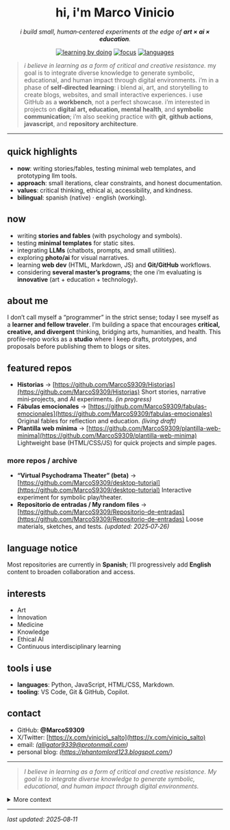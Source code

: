 <div align="center">

# hi, i'm **Marco Vinicio** 

*i build small, human‑centered experiments at the edge of **art × ai × education**.*

<a href="https://img.shields.io/badge/learning-by--doing-6aa84f?labelColor=1b1f24"><img alt="learning by doing" src="https://img.shields.io/badge/learning-by--doing-6aa84f?labelColor=1b1f24"></a> <a href="https://img.shields.io/badge/focus-art%20%E2%9F%A8%20ai%20%E2%9F%A8%20storytelling-3c78d8?labelColor=1b1f24"><img alt="focus" src="https://img.shields.io/badge/focus-art%20%E2%9F%A8%20ai%20%E2%9F%A8%20storytelling-3c78d8?labelColor=1b1f24"></a> <a href="https://img.shields.io/badge/langs-en%20%E2%80%A2%20es-ffb000?labelColor=1b1f24"><img alt="languages" src="https://img.shields.io/badge/langs-en%20%E2%80%A2%20es-ffb000?labelColor=1b1f24"></a>

</div>

> *i believe in learning as a form of critical and creative resistance.* my goal is to integrate diverse knowledge to generate symbolic, educational, and human impact through digital environments.
> i’m in a phase of **self‑directed learning**: i blend ai, art, and storytelling to create blogs, websites, and small interactive experiences. i use GitHub as a **workbench**, not a perfect showcase. i’m interested in projects on **digital art, education, mental health**, and **symbolic communication**; i’m also seeking practice with **git**, **github actions**, **javascript**, and **repository architecture**.

---

## quick highlights

* **now**: writing stories/fables, testing minimal web templates, and prototyping llm tools.
* **approach**: small iterations, clear constraints, and honest documentation.
* **values**: critical thinking, ethical ai, accessibility, and kindness.
* **bilingual**: spanish (native) · english (working).

## now

* writing **stories and fables** (with psychology and symbols).
* testing **minimal templates** for static sites.
* integrating **LLMs** (chatbots, prompts, and small utilities).
* exploring **photo/ai** for visual narratives.
* learning **web dev** (HTML, Markdown, JS) and **Git/GitHub** workflows.
* considering **several master’s programs**; the one i’m evaluating is **innovative** (art + education + technology).

## about me

I don’t call myself a “programmer” in the strict sense; today I see myself as a **learner and fellow traveler**. I’m building a space that encourages **critical, creative, and divergent** thinking, bridging arts, humanities, and health. This profile‑repo works as a **studio** where I keep drafts, prototypes, and proposals before publishing them to blogs or sites.

## featured repos

* **Historias** → [https://github.com/MarcoS9309/Historias](https://github.com/MarcoS9309/Historias)
  Short stories, narrative mini‑projects, and AI experiments. *(in progress)*
* **Fábulas emocionales** → [https://github.com/MarcoS9309/fabulas-emocionales](https://github.com/MarcoS9309/fabulas-emocionales)
  Original fables for reflection and education. *(living draft)*
* **Plantilla web mínima** → [https://github.com/MarcoS9309/plantilla-web-minima](https://github.com/MarcoS9309/plantilla-web-minima)
  Lightweight base (HTML/CSS/JS) for quick projects and simple pages.

### more repos / archive

* **“Virtual Psychodrama Theater” (beta)** → [https://github.com/MarcoS9309/desktop-tutorial](https://github.com/MarcoS9309/desktop-tutorial)
  Interactive experiment for symbolic play/theater.
* **Repositorio de entradas / My random files** → [https://github.com/MarcoS9309/Repositorio-de-entradas](https://github.com/MarcoS9309/Repositorio-de-entradas)
  Loose materials, sketches, and tests. *(updated: 2025‑07‑26)*

## language notice

Most repositories are currently in **Spanish**; I’ll progressively add **English** content to broaden collaboration and access.

## interests

* Art
* Innovation
* Medicine
* Knowledge
* Ethical AI
* Continuous interdisciplinary learning

## tools i use

* **languages**: Python, JavaScript, HTML/CSS, Markdown.
* **tooling**: VS Code, Git & GitHub, Copilot. 

## contact

* GitHub: **@MarcoS9309**
* X/Twitter: [https://x.com/vinicio\_salto](https://x.com/vinicio_salto)
* email: *(alligator9339@protonmail.com)*
* personal blog: *(https://phantomlord123.blogspot.com/)*

---

> *I believe in learning as a form of critical and creative resistance. My goal is to integrate diverse knowledge to generate symbolic, educational, and human impact through digital environments.*

<details>
<summary>More context</summary>

this profile is my workshop: i keep drafts and prototypes here while learning in public.

</details>

---

*last updated: 2025‑08‑11*
